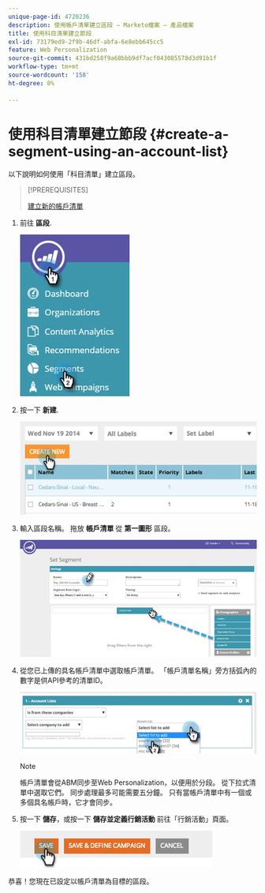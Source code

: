 ```yaml
---
unique-page-id: 4720236
description: 使用帳戶清單建立區段 — Marketo檔案 — 產品檔案
title: 使用科目清單建立節段
exl-id: 73179ed9-2f9b-46df-abfa-6e8ebb645cc5
feature: Web Personalization
source-git-commit: 431bd258f9a68bbb9df7acf043085578d3d91b1f
workflow-type: tm+mt
source-wordcount: '158'
ht-degree: 0%

---
```


# 使用科目清單建立節段 {#create-a-segment-using-an-account-list}

以下說明如何使用「科目清單」建立區段。

>[!PREREQUISITES]
>
>[建立新的帳戶清單](/help/marketo/product-docs/target-account-management/target/account-lists.md)

1. 前往 **區段**.

   ![](assets/new-dropdown-segments-hand-no-account-list.jpg)

1. 按一下 **新建**.

   ![](assets/image2014-11-19-19-3a33-3a47.png)

1. 輸入區段名稱。 拖放 **帳戶清單** 從 **第一圖形** 區段。

   ![](assets/set-segment-hands.jpg)

1. 從您已上傳的具名帳戶清單中選取帳戶清單。 「帳戶清單名稱」旁方括弧內的數字是供API參考的清單ID。

   ![](assets/select-list-for-segment-hands.jpg)

   >[!NOTE]
   >
   >帳戶清單會從ABM同步至Web Personalization，以便用於分段。 從下拉式清單中選取它們。 同步處理最多可能需要五分鐘。 只有當帳戶清單中有一個或多個具名帳戶時，它才會同步。

1. 按一下 **儲存**，或按一下 **儲存並定義行銷活動** 前往「行銷活動」頁面。

   ![](assets/image2014-11-19-19-3a48-3a20.png)

恭喜！您現在已設定以帳戶清單為目標的區段。
